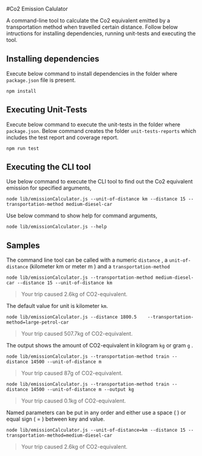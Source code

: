 #Co2 Emission Calulator

A command-line tool to calculate the Co2 equivalent emitted by a transportation method when travelled certain distance.
Follow below intructions for installing dependencies, running unit-tests and executing the tool.

## Installing dependencies
Execute below command to install dependencies in the folder where `package.json` file is present.

```
npm install
```

## Executing Unit-Tests
Execute below command to execute the unit-tests in the folder where `package.json`. Below command creates the folder `unit-tests-reports` which includes the test report and coverage report.

```
npm run test
```

## Executing the CLI tool
Use below command to execute the CLI tool to find out the Co2 equivalent emission for specified arguments,

```
node lib/emissionCalculator.js --unit-of-distance km --distance 15 --transportation-method medium-diesel-car
```

Use below command to show help for command arguments,

```
node lib/emissionCalculator.js --help
```

## Samples
The command line tool can be called with a numeric `distance` , a `unit-of-distance` (kilometer km or meter m ) and a
`transportation-method`

```
node lib/emissionCalculator.js --transportation-method medium-diesel-car --distance 15 --unit-of-distance km
```

> Your trip caused 2.6kg of CO2-equivalent.

The default value for unit is kilometer `km`.

```
node lib/emissionCalculator.js --distance 1800.5    --transportation-method=large-petrol-car
```

> Your trip caused 507.7kg of CO2-equivalent.

The output shows the amount of CO2-equivalent in kilogram `kg` or gram `g` .

```
node lib/emissionCalculator.js --transportation-method train --distance 14500 --unit-of-distance m
```

> Your trip caused 87g of CO2-equivalent.

```
node lib/emissionCalculator.js --transportation-method train --distance 14500 --unit-of-distance m --output kg
```

> Your trip caused 0.1kg of CO2-equivalent.

Named parameters can be put in any order and either use a space ( ) or equal sign ( = ) between key and value.

```
node lib/emissionCalculator.js --unit-of-distance=km --distance 15 --transportation-method=medium-diesel-car
```

> Your trip caused 2.6kg of CO2-equivalent.

